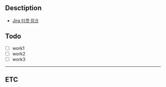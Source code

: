 ## Desctiption
<!--할 일에 대한 설명-->
- [Jira 티켓 링크]()

## Todo
<!--할 일 목록-->
- [ ] work1
- [ ] work2
- [ ] work3
---
## ETC
<!-- 기타 특이사항-->
